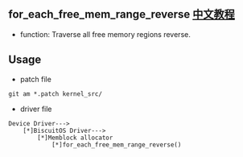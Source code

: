 for_each_free_mem_range_reverse [中文教程](https://biscuitos.github.io/blog/MMU-ARM32-MEMBLOCK-for_each_free_mem_range_reverse/)
--------------------------------------------

* function: Traverse all free memory regions reverse.


## Usage

* patch file

```
git am *.patch kernel_src/
```

* driver file

```
Device Driver--->
    [*]BiscuitOS Driver--->
        [*]Memblock allocator
            [*]for_each_free_mem_range_reverse()
```
